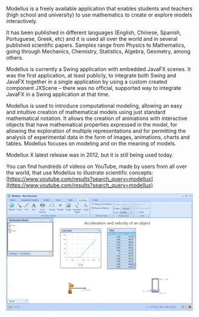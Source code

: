 Modellus is a freely available application that enables students and teachers (high school and university) to use 
mathematics to create or explore models interactively.

It has been published in different languages (English, Chinese, Spanish, Portuguese, Greek, etc) and it is used all 
over the world and in several published scientific papers. Samples range from Physics to Mathematics, going through Mechanics, 
Chemistry, Statistics, Algebra, Geometry, among others.

Modellus is currently a Swing application with embedded JavaFX scenes. It was the first application, at least publicly, 
to integrate both Swing and JavaFX together in a single application by using a custom created component JXScene 
– there was no official, supported way to integrate JavaFX in a Swing application at that time.

Modellus is used to introduce computational modeling, allowing an easy and intuitive creation of mathematical models 
using just standard mathematical notation. It allows the creation of animations with interactive objects that 
have mathematical properties expressed in the model, for allowing the exploration of multiple representations and for permitting 
the analysis of experimental data in the form of images, animations, charts and tables. Modellus focuses on modeling and 
on the meaning of models.

Modellux X latest release was in 2012, but it is still being used today.

You can find hundreds of videos on YouTube, made by users from all over the world, that use Modellus to illustrate scientific concepts: 
[https://www.youtube.com/results?search_query=modellus](https://www.youtube.com/results?search_query=modellus) 

![Screen 1](screen1.jpg)

